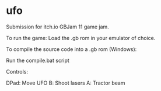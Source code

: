 # ufo
Submission for itch.io GBJam 11 game jam.

To run the game:
Load the .gb rom in your emulator of choice.

To compile the source code into a .gb rom (Windows):

Run the compile.bat script

Controls:

DPad: Move UFO
B: Shoot lasers
A: Tractor beam
